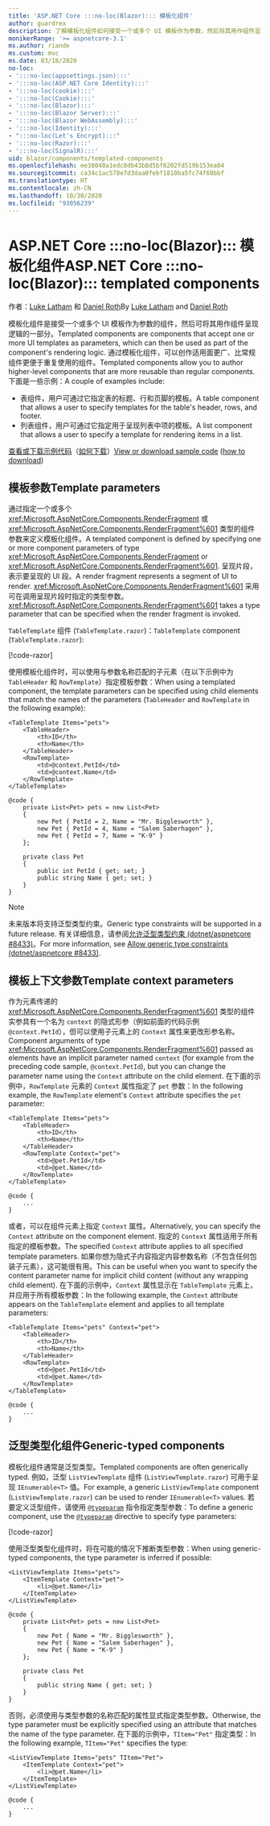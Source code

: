 ```yaml
---
title: 'ASP.NET Core :::no-loc(Blazor)::: 模板化组件'
author: guardrex
description: 了解模板化组件如何接受一个或多个 UI 模板作为参数，然后将其用作组件呈现逻辑的一部分。
monikerRange: '>= aspnetcore-3.1'
ms.author: riande
ms.custom: mvc
ms.date: 03/18/2020
no-loc:
- ':::no-loc(appsettings.json):::'
- ':::no-loc(ASP.NET Core Identity):::'
- ':::no-loc(cookie):::'
- ':::no-loc(Cookie):::'
- ':::no-loc(Blazor):::'
- ':::no-loc(Blazor Server):::'
- ':::no-loc(Blazor WebAssembly):::'
- ':::no-loc(Identity):::'
- ":::no-loc(Let's Encrypt):::"
- ':::no-loc(Razor):::'
- ':::no-loc(SignalR):::'
uid: blazor/components/templated-components
ms.openlocfilehash: ee38040a1edc8db43b8d5bf0202fd519b153ea04
ms.sourcegitcommit: ca34c1ac578e7d3daa0febf1810ba5fc74f60bbf
ms.translationtype: HT
ms.contentlocale: zh-CN
ms.lasthandoff: 10/30/2020
ms.locfileid: "93056239"
---
```

# <a name="aspnet-core-no-locblazor-templated-components"></a><span data-ttu-id="ccab5-103">ASP.NET Core :::no-loc(Blazor)::: 模板化组件</span><span class="sxs-lookup"><span data-stu-id="ccab5-103">ASP.NET Core :::no-loc(Blazor)::: templated components</span></span>

<span data-ttu-id="ccab5-104">作者：[Luke Latham](https://github.com/guardrex) 和 [Daniel Roth](https://github.com/danroth27)</span><span class="sxs-lookup"><span data-stu-id="ccab5-104">By [Luke Latham](https://github.com/guardrex) and [Daniel Roth](https://github.com/danroth27)</span></span>

<span data-ttu-id="ccab5-105">模板化组件是接受一个或多个 UI 模板作为参数的组件，然后可将其用作组件呈现逻辑的一部分。</span><span class="sxs-lookup"><span data-stu-id="ccab5-105">Templated components are components that accept one or more UI templates as parameters, which can then be used as part of the component's rendering logic.</span></span> <span data-ttu-id="ccab5-106">通过模板化组件，可以创作适用面更广、比常规组件更便于重复使用的组件。</span><span class="sxs-lookup"><span data-stu-id="ccab5-106">Templated components allow you to author higher-level components that are more reusable than regular components.</span></span> <span data-ttu-id="ccab5-107">下面是一些示例：</span><span class="sxs-lookup"><span data-stu-id="ccab5-107">A couple of examples include:</span></span>

* <span data-ttu-id="ccab5-108">表组件，用户可通过它指定表的标题、行和页脚的模板。</span><span class="sxs-lookup"><span data-stu-id="ccab5-108">A table component that allows a user to specify templates for the table's header, rows, and footer.</span></span>
* <span data-ttu-id="ccab5-109">列表组件，用户可通过它指定用于呈现列表中项的模板。</span><span class="sxs-lookup"><span data-stu-id="ccab5-109">A list component that allows a user to specify a template for rendering items in a list.</span></span>

<span data-ttu-id="ccab5-110">[查看或下载示例代码](https://github.com/dotnet/AspNetCore.Docs/tree/master/aspnetcore/blazor/common/samples/)（[如何下载](xref:index#how-to-download-a-sample)）</span><span class="sxs-lookup"><span data-stu-id="ccab5-110">[View or download sample code](https://github.com/dotnet/AspNetCore.Docs/tree/master/aspnetcore/blazor/common/samples/) ([how to download](xref:index#how-to-download-a-sample))</span></span>

## <a name="template-parameters"></a><span data-ttu-id="ccab5-111">模板参数</span><span class="sxs-lookup"><span data-stu-id="ccab5-111">Template parameters</span></span>

<span data-ttu-id="ccab5-112">通过指定一个或多个 <xref:Microsoft.AspNetCore.Components.RenderFragment> 或 <xref:Microsoft.AspNetCore.Components.RenderFragment%601> 类型的组件参数来定义模板化组件。</span><span class="sxs-lookup"><span data-stu-id="ccab5-112">A templated component is defined by specifying one or more component parameters of type <xref:Microsoft.AspNetCore.Components.RenderFragment> or <xref:Microsoft.AspNetCore.Components.RenderFragment%601>.</span></span> <span data-ttu-id="ccab5-113">呈现片段，表示要呈现的 UI 段。</span><span class="sxs-lookup"><span data-stu-id="ccab5-113">A render fragment represents a segment of UI to render.</span></span> <span data-ttu-id="ccab5-114"><xref:Microsoft.AspNetCore.Components.RenderFragment%601> 采用可在调用呈现片段时指定的类型参数。</span><span class="sxs-lookup"><span data-stu-id="ccab5-114"><xref:Microsoft.AspNetCore.Components.RenderFragment%601> takes a type parameter that can be specified when the render fragment is invoked.</span></span>

<span data-ttu-id="ccab5-115">`TableTemplate` 组件 (`TableTemplate.razor`)：</span><span class="sxs-lookup"><span data-stu-id="ccab5-115">`TableTemplate` component (`TableTemplate.razor`):</span></span>

[!code-razor[](../common/samples/3.x/:::no-loc(Blazor):::WebAssemblySample/Components/TableTemplate.razor)]

<span data-ttu-id="ccab5-116">使用模板化组件时，可以使用与参数名称匹配的子元素（在以下示例中为 `TableHeader` 和 `RowTemplate`）指定模板参数：</span><span class="sxs-lookup"><span data-stu-id="ccab5-116">When using a templated component, the template parameters can be specified using child elements that match the names of the parameters (`TableHeader` and `RowTemplate` in the following example):</span></span>

```razor
<TableTemplate Items="pets">
    <TableHeader>
        <th>ID</th>
        <th>Name</th>
    </TableHeader>
    <RowTemplate>
        <td>@context.PetId</td>
        <td>@context.Name</td>
    </RowTemplate>
</TableTemplate>

@code {
    private List<Pet> pets = new List<Pet>
    {
        new Pet { PetId = 2, Name = "Mr. Bigglesworth" },
        new Pet { PetId = 4, Name = "Salem Saberhagen" },
        new Pet { PetId = 7, Name = "K-9" }
    };

    private class Pet
    {
        public int PetId { get; set; }
        public string Name { get; set; }
    }
}
```

> [!NOTE]
> <span data-ttu-id="ccab5-117">未来版本将支持泛型类型约束。</span><span class="sxs-lookup"><span data-stu-id="ccab5-117">Generic type constraints will be supported in a future release.</span></span> <span data-ttu-id="ccab5-118">有关详细信息，请参阅[允许泛型类型约束 (dotnet/aspnetcore #8433)](https://github.com/dotnet/aspnetcore/issues/8433)。</span><span class="sxs-lookup"><span data-stu-id="ccab5-118">For more information, see [Allow generic type constraints (dotnet/aspnetcore #8433)](https://github.com/dotnet/aspnetcore/issues/8433).</span></span>

## <a name="template-context-parameters"></a><span data-ttu-id="ccab5-119">模板上下文参数</span><span class="sxs-lookup"><span data-stu-id="ccab5-119">Template context parameters</span></span>

<span data-ttu-id="ccab5-120">作为元素传递的 <xref:Microsoft.AspNetCore.Components.RenderFragment%601> 类型的组件实参具有一个名为 `context` 的隐式形参（例如前面的代码示例 `@context.PetId`），但可以使用子元素上的 `Context` 属性来更改形参名称。</span><span class="sxs-lookup"><span data-stu-id="ccab5-120">Component arguments of type <xref:Microsoft.AspNetCore.Components.RenderFragment%601> passed as elements have an implicit parameter named `context` (for example from the preceding code sample, `@context.PetId`), but you can change the parameter name using the `Context` attribute on the child element.</span></span> <span data-ttu-id="ccab5-121">在下面的示例中，`RowTemplate` 元素的 `Context` 属性指定了 `pet` 参数：</span><span class="sxs-lookup"><span data-stu-id="ccab5-121">In the following example, the `RowTemplate` element's `Context` attribute specifies the `pet` parameter:</span></span>

```razor
<TableTemplate Items="pets">
    <TableHeader>
        <th>ID</th>
        <th>Name</th>
    </TableHeader>
    <RowTemplate Context="pet">
        <td>@pet.PetId</td>
        <td>@pet.Name</td>
    </RowTemplate>
</TableTemplate>

@code {
    ...
}
```

<span data-ttu-id="ccab5-122">或者，可以在组件元素上指定 `Context` 属性。</span><span class="sxs-lookup"><span data-stu-id="ccab5-122">Alternatively, you can specify the `Context` attribute on the component element.</span></span> <span data-ttu-id="ccab5-123">指定的 `Context` 属性适用于所有指定的模板参数。</span><span class="sxs-lookup"><span data-stu-id="ccab5-123">The specified `Context` attribute applies to all specified template parameters.</span></span> <span data-ttu-id="ccab5-124">如果你想为隐式子内容指定内容参数名称（不包含任何包装子元素），这可能很有用。</span><span class="sxs-lookup"><span data-stu-id="ccab5-124">This can be useful when you want to specify the content parameter name for implicit child content (without any wrapping child element).</span></span> <span data-ttu-id="ccab5-125">在下面的示例中，`Context` 属性显示在 `TableTemplate` 元素上，并应用于所有模板参数：</span><span class="sxs-lookup"><span data-stu-id="ccab5-125">In the following example, the `Context` attribute appears on the `TableTemplate` element and applies to all template parameters:</span></span>

```razor
<TableTemplate Items="pets" Context="pet">
    <TableHeader>
        <th>ID</th>
        <th>Name</th>
    </TableHeader>
    <RowTemplate>
        <td>@pet.PetId</td>
        <td>@pet.Name</td>
    </RowTemplate>
</TableTemplate>

@code {
    ...
}
```

## <a name="generic-typed-components"></a><span data-ttu-id="ccab5-126">泛型类型化组件</span><span class="sxs-lookup"><span data-stu-id="ccab5-126">Generic-typed components</span></span>

<span data-ttu-id="ccab5-127">模板化组件通常是泛型类型。</span><span class="sxs-lookup"><span data-stu-id="ccab5-127">Templated components are often generically typed.</span></span> <span data-ttu-id="ccab5-128">例如，泛型 `ListViewTemplate` 组件 (`ListViewTemplate.razor`) 可用于呈现 `IEnumerable<T>` 值。</span><span class="sxs-lookup"><span data-stu-id="ccab5-128">For example, a generic `ListViewTemplate` component (`ListViewTemplate.razor`) can be used to render `IEnumerable<T>` values.</span></span> <span data-ttu-id="ccab5-129">若要定义泛型组件，请使用 [`@typeparam`](xref:mvc/views/razor#typeparam) 指令指定类型参数：</span><span class="sxs-lookup"><span data-stu-id="ccab5-129">To define a generic component, use the [`@typeparam`](xref:mvc/views/razor#typeparam) directive to specify type parameters:</span></span>

[!code-razor[](../common/samples/3.x/:::no-loc(Blazor):::WebAssemblySample/Components/ListViewTemplate.razor)]

<span data-ttu-id="ccab5-130">使用泛型类型化组件时，将在可能的情况下推断类型参数：</span><span class="sxs-lookup"><span data-stu-id="ccab5-130">When using generic-typed components, the type parameter is inferred if possible:</span></span>

```razor
<ListViewTemplate Items="pets">
    <ItemTemplate Context="pet">
        <li>@pet.Name</li>
    </ItemTemplate>
</ListViewTemplate>

@code {
    private List<Pet> pets = new List<Pet>
    {
        new Pet { Name = "Mr. Bigglesworth" },
        new Pet { Name = "Salem Saberhagen" },
        new Pet { Name = "K-9" }
    };

    private class Pet
    {
        public string Name { get; set; }
    }
}
```

<span data-ttu-id="ccab5-131">否则，必须使用与类型参数的名称匹配的属性显式指定类型参数。</span><span class="sxs-lookup"><span data-stu-id="ccab5-131">Otherwise, the type parameter must be explicitly specified using an attribute that matches the name of the type parameter.</span></span> <span data-ttu-id="ccab5-132">在下面的示例中，`TItem="Pet"` 指定类型：</span><span class="sxs-lookup"><span data-stu-id="ccab5-132">In the following example, `TItem="Pet"` specifies the type:</span></span>

```razor
<ListViewTemplate Items="pets" TItem="Pet">
    <ItemTemplate Context="pet">
        <li>@pet.Name</li>
    </ItemTemplate>
</ListViewTemplate>

@code {
    ...
}
```
